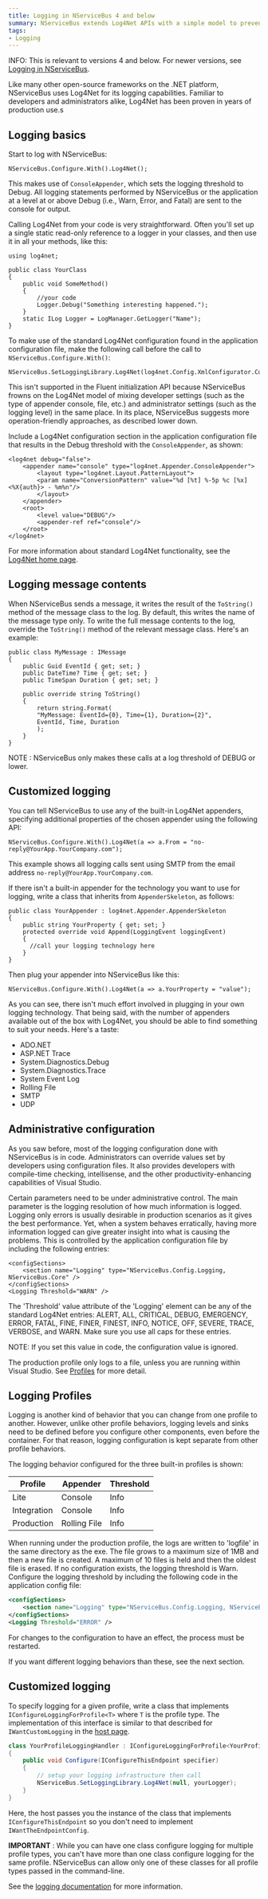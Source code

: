 ```yaml
---
title: Logging in NServiceBus 4 and below
summary: NServiceBus extends Log4Net APIs with a simple model to prevent admins from changing behavior you set at design time.
tags: 
- Logging
---
```



INFO: This is relevant to versions 4 and below. For newer versions, see [Logging in NServiceBus](logging-in-nservicebus.md).

Like many other open-source frameworks on the .NET platform, NServiceBus uses Log4Net for its logging capabilities. Familiar to developers and administrators alike, Log4Net has been proven in years of production use.s

## Logging basics

Start to log with NServiceBus:

    NServiceBus.Configure.With().Log4Net();

This makes use of `ConsoleAppender`, which sets the logging threshold to Debug. All logging statements performed by NServiceBus or the application at a level at or above Debug (i.e., Warn, Error, and Fatal) are sent to the console for output.

Calling Log4Net from your code is very straightforward. Often you'll set up a single static read-only reference to a logger in your classes, and then use it in all your methods, like this:

```
using log4net;
  
public class YourClass
{
    public void SomeMethod()
    {
        //your code
        Logger.Debug("Something interesting happened.");
    }
    static ILog Logger = LogManager.GetLogger("Name");
}
```

To make use of the standard Log4Net configuration found in the application configuration file, make the following call before the call to `NServiceBus.Configure.With()`:

    NServiceBus.SetLoggingLibrary.Log4Net(log4net.Config.XmlConfigurator.Configure);

This isn't supported in the Fluent initialization API because NServiceBus frowns on the Log4Net model of mixing developer settings
(such as the type of appender console, file, etc.) and administrator settings (such as the logging level) in the same place. In its place, NServiceBus suggests more operation-friendly approaches, as described lower down.

Include a Log4Net configuration section in the application configuration file that results in the Debug threshold with the `ConsoleAppender`, as shown:

```
<log4net debug="false">
	<appender name="console" type="log4net.Appender.ConsoleAppender">
		<layout type="log4net.Layout.PatternLayout">
		<param name="ConversionPattern" value="%d [%t] %-5p %c [%x] <%X{auth}> - %m%n"/>
		</layout>
	</appender>
	<root>
		<level value="DEBUG"/>
		<appender-ref ref="console"/>
	</root>
</log4net>
```

For more information about standard Log4Net functionality, see the
[Log4Net home page](http://logging.apache.org/log4net/index.html).

## Logging message contents

When NServiceBus sends a message, it writes the result of the `ToString()` method of the message class to the log. By default, this writes the name of the message type only. To write the full message contents to the log, override the `ToString()` method of the relevant message class. Here's an example:


    public class MyMessage : IMessage
    {
	    public Guid EventId { get; set; }
	    public DateTime? Time { get; set; }
	    public TimeSpan Duration { get; set; }

	    public override string ToString()
	    {
		    return string.Format(
		    "MyMessage: EventId={0}, Time={1}, Duration={2}",
		    EventId, Time, Duration
		    );
	    }
    }


NOTE : NServiceBus only makes these calls at a log threshold of DEBUG or lower.

## Customized logging

You can tell NServiceBus to use any of the built-in Log4Net appenders, specifying additional properties of the chosen appender using the following API:

    NServiceBus.Configure.With().Log4Net(a => a.From = "no-reply@YourApp.YourCompany.com");

This example shows all logging calls sent using SMTP from the email address `no-reply@YourApp.YourCompany.com`.

If there isn't a built-in appender for the technology you want to use for logging, write a class that inherits from `AppenderSkeleton`, as follows:

    public class YourAppender : log4net.Appender.AppenderSkeleton
    {
	    public string YourProperty { get; set; }
	    protected override void Append(LoggingEvent loggingEvent)
	    {
	  	  //call your logging technology here
	    }
    }


Then plug your appender into NServiceBus like this:

    NServiceBus.Configure.With().Log4Net(a => a.YourProperty = "value");

As you can see, there isn't much effort involved in plugging in your own logging technology. That being said, with the number of appenders available out of the box with Log4Net, you should be able to find something to suit your needs. Here's a taste:

-   ADO.NET
-   ASP.NET Trace
-   System.Diagnostics.Debug
-   System.Diagnostics.Trace
-   System Event Log
-   Rolling File
-   SMTP
-   UDP

## Administrative configuration

As you saw before, most of the logging configuration done with NServiceBus is in code. Administrators can override values set by developers using configuration files. It also provides developers with compile-time checking, intellisense, and the other productivity-enhancing capabilities of Visual Studio.

Certain parameters need to be under administrative control. The main parameter is the logging resolution of how much information is logged. Logging only errors is usually desirable in production scenarios as it gives the best performance. Yet, when a system behaves erratically, having more information logged can give greater insight into what is causing the problems. This is controlled by the application configuration file by including the following entries:

```
<configSections>
	<section name="Logging" type="NServiceBus.Config.Logging, NServiceBus.Core" />
</configSections>
<Logging Threshold="WARN" />
```

The 'Threshold' value attribute of the 'Logging' element can be any of the standard Log4Net entries: ALERT, ALL, CRITICAL, DEBUG, EMERGENCY, ERROR, FATAL, FINE, FINER, FINEST, INFO, NOTICE, OFF, SEVERE, TRACE, VERBOSE, and WARN. Make sure you use all caps for these entries.

NOTE: If you set this value in code, the configuration value is ignored.

The production profile only logs to a file, unless you are running within Visual Studio. See
[Profiles](profiles-for-nservicebus-host.md) for more detail.


## Logging Profiles

Logging is another kind of behavior that you can change from one profile to another. However, unlike other profile behaviors, logging levels and sinks need to be defined before you configure other components, even before the container. For that reason, logging configuration is kept separate from other profile behaviors.

The logging behavior configured for the three built-in profiles is shown:

| Profile     | Appender     | Threshold  
|-------------|--------------|-----
| Lite        | Console      | Info                         
| Integration | Console      | Info 
| Production  | Rolling File | Info 

When running under the production profile, the logs are written to 'logfile' in the same directory as the exe. The file grows to a maximum size of 1MB and then a new file is created. A maximum of 10 files is held and then the oldest file is erased. If no configuration exists, the logging threshold is Warn. Configure the logging threshold by including the following code in the application config file:

```XML
<configSections>
	<section name="Logging" type="NServiceBus.Config.Logging, NServiceBus.Core" />
</configSections>
<Logging Threshold="ERROR" />
```
For changes to the configuration to have an effect, the process must be restarted.

If you want different logging behaviors than these, see the next section.

## Customized logging

To specify logging for a given profile, write a class that implements `IConfigureLoggingForProfile<T>` where `T` is the profile type. The implementation of this interface is similar to that described for `IWantCustomLogging` in the [host page](the-nservicebus-host.md).

```C#
class YourProfileLoggingHandler : IConfigureLoggingForProfile<YourProfile>
{
    public void Configure(IConfigureThisEndpoint specifier)
    {
        // setup your logging infrastructure then call
        NServiceBus.SetLoggingLibrary.Log4Net(null, yourLogger);
    }
}
```

Here, the host passes you the instance of the class that implements `IConfigureThisEndpoint` so you don't need to implement `IWantTheEndpointConfig`.

**IMPORTANT** : While you can have one class configure logging for multiple profile types, you can't have more than one class configure logging for the same profile. NServiceBus can allow only one of these classes for all profile types passed in the command-line.

See the [logging documentation](profiles-for-nservicebus-host.md) for more information.